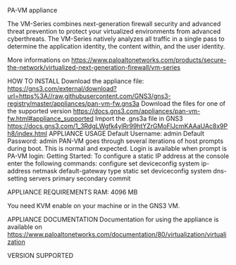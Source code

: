 PA-VM appliance

The VM-Series combines next-generation firewall security and advanced threat prevention to protect your virtualized environments from advanced cyberthreats. The VM-Series natively analyzes all traffic in a single pass to determine the application identity, the content within, and the user identity.

More informations on https://www.paloaltonetworks.com/products/secure-the-network/virtualized-next-generation-firewall/vm-series

HOW TO INSTALL
Download the appliance file: https://gns3.com/external/download?url=https%3A//raw.githubusercontent.com/GNS3/gns3-registry/master/appliances/pan-vm-fw.gns3a
Download the files for one of the supported version https://docs.gns3.com/appliances/pan-vm-fw.html#appliance_supported
Import the .gns3a file in GNS3 https://docs.gns3.com/1_3RdgLWgfk4ylRr99htYZrGMoFlJcmKAAaUAc8x9Ph8/index.html
APPLIANCE USAGE
Default Username: admin Default Password: admin PAN-VM goes through several iterations of host prompts during boot. This is normal and expected. Login is available when prompt is PA-VM login: Getting Started: To configure a static IP address at the console enter the following commands: configure set deviceconfig system ip-address netmask default-gateway type static set deviceconfig system dns-setting servers primary secondary commit

APPLIANCE REQUIREMENTS
RAM: 4096 MB

You need KVM enable on your machine or in the GNS3 VM.

APPLIANCE DOCUMENTATION
Documentation for using the appliance is available on https://www.paloaltonetworks.com/documentation/80/virtualization/virtualization

VERSION SUPPORTED

